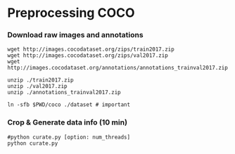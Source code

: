 # Preprocessing COCO

### Download raw images and annotations

````shell
wget http://images.cocodataset.org/zips/train2017.zip
wget http://images.cocodataset.org/zips/val2017.zip
wget http://images.cocodataset.org/annotations/annotations_trainval2017.zip

unzip ./train2017.zip
unzip ./val2017.zip
unzip ./annotations_trainval2017.zip

ln -sfb $PWD/coco ./dataset # important
````

### Crop & Generate data info (10 min)

````shell
#python curate.py [option: num_threads]
python curate.py
````
